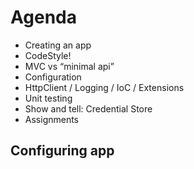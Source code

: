 # Agenda

- Creating an app
- CodeStyle!
- MVC vs “minimal api”
- Configuration
- HttpClient / Logging / IoC / Extensions
- Unit testing
- Show and tell: Credential Store 
- Assignments


## Configuring app

